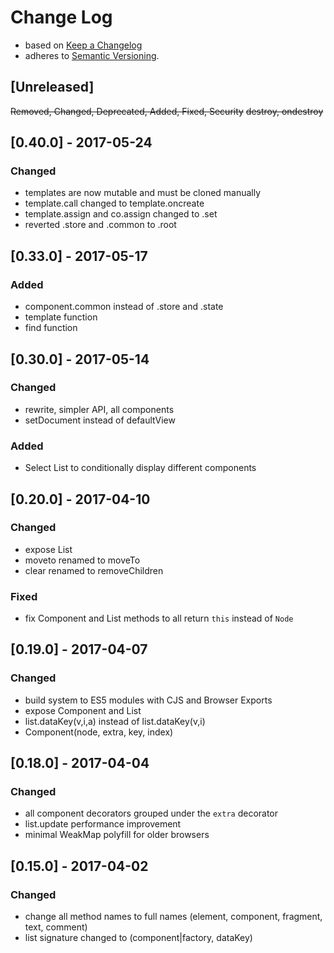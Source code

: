 <!-- markdownlint-disable MD022 MD024 MD026 MD032 MD041 -->

# Change Log

- based on [Keep a Changelog](http://keepachangelog.com/)
- adheres to [Semantic Versioning](http://semver.org/).

## [Unreleased]
~~Removed, Changed, Deprecated, Added, Fixed, Security~~
~~destroy, ondestroy~~

## [0.40.0] - 2017-05-24
### Changed
- templates are now mutable and must be cloned manually
- template.call changed to template.oncreate
- template.assign and co.assign changed to .set
- reverted .store and .common to .root

## [0.33.0] - 2017-05-17
### Added
- component.common instead of .store and .state
- template function
- find function

## [0.30.0] - 2017-05-14
### Changed
- rewrite, simpler API, all components
- setDocument instead of defaultView

### Added
- Select List to conditionally display different components

## [0.20.0] - 2017-04-10
### Changed
- expose List
- moveto renamed to moveTo
- clear renamed to removeChildren

### Fixed
- fix Component and List methods to all return `this` instead of `Node`

## [0.19.0] - 2017-04-07
### Changed
- build system to ES5 modules with CJS and Browser Exports
- expose Component and List
- list.dataKey(v,i,a) instead of list.dataKey(v,i)
- Component(node, extra, key, index)

## [0.18.0] - 2017-04-04
### Changed
- all component decorators grouped under the `extra` decorator
- list.update performance improvement
- minimal WeakMap polyfill for older browsers

## [0.15.0] - 2017-04-02
### Changed
- change all method names to full names (element, component, fragment, text, comment)
- list signature changed to (component|factory, dataKey)
